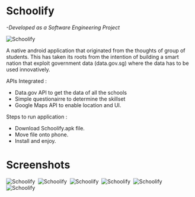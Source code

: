 # Schoolify
*-Developed as a Software Engineering Project* 

![Schoolify](https://github.com/Pratyum/Schoolify/blob/master/screenshots/schoolify.png)  

A native android application that originated from the thoughts of group of students. This has taken its roots from the intention of building a smart nation that exploit government data (data.gov.sg) where the data has to be used innovatively.

APIs Integrated :
- Data.gov API to get the data of all the schools
- Simple questionairre to determine the skillset
- Google Maps API to enable location and UI.

Steps to run application :
- Download Schoolify.apk file.
- Move file onto phone.
- Install and enjoy.

# Screenshots
![Schoolify](https://github.com/Pratyum/Schoolify/blob/master/screenshots/1.png)&nbsp;
![Schoolify](https://github.com/Pratyum/Schoolify/blob/master/screenshots/2.png)&nbsp;
![Schoolify](https://github.com/Pratyum/Schoolify/blob/master/screenshots/3.png)&nbsp;
![Schoolify](https://github.com/Pratyum/Schoolify/blob/master/screenshots/4.png)&nbsp;
![Schoolify](https://github.com/Pratyum/Schoolify/blob/master/screenshots/5.png)&nbsp;
![Schoolify](https://github.com/Pratyum/Schoolify/blob/master/screenshots/6.png)&nbsp;

